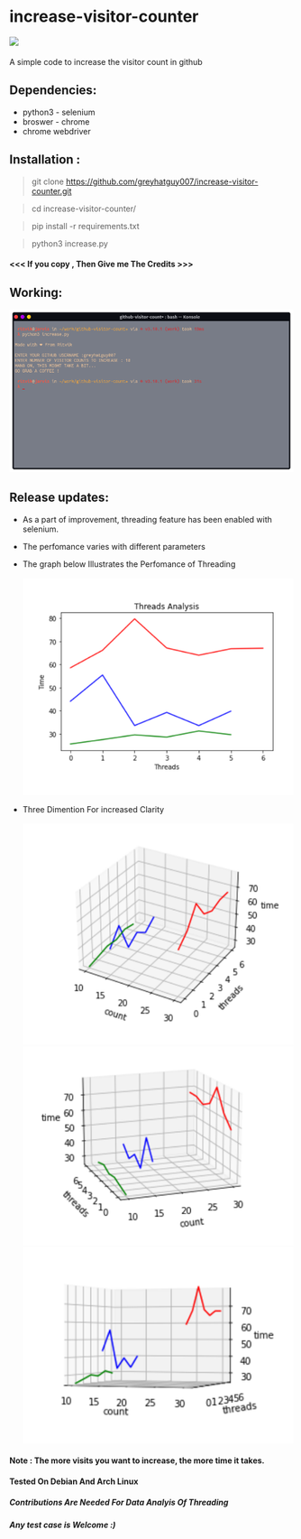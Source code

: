 # increase-visitor-counter
![](https://camo.githubusercontent.com/7998890254268d8ed476c9f66d3fa59d21dd354d2090036083c82af4cda2a0eb/68747470733a2f2f666f7274686562616467652e636f6d2f696d616765732f6261646765732f6275696c742d776974682d6c6f76652e737667)
<br></br>
A simple code to increase the visitor count in github


## Dependencies:
  - python3 - selenium
  - broswer - chrome
  - chrome webdriver

## Installation :

> git clone https://github.com/greyhatguy007/increase-visitor-counter.git 

> cd increase-visitor-counter/

> pip install -r requirements.txt

> python3 increase.py

#### <<< If you copy , Then Give me The Credits >>>

## Working:

![image](https://github.com/greyhatguy007/increase-visitor-counter/blob/main/working.png)

## Release updates:
 - As a part of improvement, threading feature has been enabled with selenium.
 - The perfomance varies with different parameters
 - The graph below Illustrates the Perfomance of Threading
<br></br>
![2d plot](https://github.com/greyhatguy007/increase-visitor-counter/blob/main/threading_analysis/2d_plot.png)

- Three Dimention For increased Clarity
<br></br>
![3d1](https://github.com/greyhatguy007/increase-visitor-counter/blob/main/threading_analysis/3d_plot.png)
![3d2](https://github.com/greyhatguy007/increase-visitor-counter/blob/main/threading_analysis/3d_plot_rotated.png)
![3d3](https://github.com/greyhatguy007/increase-visitor-counter/blob/main/threading_analysis/3d_plot_rotated2.png)

#### Note : The more visits you want to increase, the more time it takes.
####        Tested On Debian And Arch Linux

##### Contributions Are Needed For Data Analyis Of Threading
##### Any test case is Welcome :)
